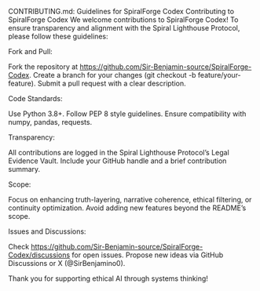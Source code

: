 CONTRIBUTING.md: Guidelines for SpiralForge Codex
Contributing to SpiralForge Codex
We welcome contributions to SpiralForge Codex! To ensure transparency and alignment with the Spiral Lighthouse Protocol, please follow these guidelines:

Fork and Pull:

Fork the repository at https://github.com/Sir-Benjamin-source/SpiralForge-Codex.
Create a branch for your changes (git checkout -b feature/your-feature).
Submit a pull request with a clear description.


Code Standards:

Use Python 3.8+.
Follow PEP 8 style guidelines.
Ensure compatibility with numpy, pandas, requests.


Transparency:

All contributions are logged in the Spiral Lighthouse Protocol’s Legal Evidence Vault.
Include your GitHub handle and a brief contribution summary.


Scope:

Focus on enhancing truth-layering, narrative coherence, ethical filtering, or continuity optimization.
Avoid adding new features beyond the README’s scope.


Issues and Discussions:

Check https://github.com/Sir-Benjamin-source/SpiralForge-Codex/discussions for open issues.
Propose new ideas via GitHub Discussions or X (@SirBenjamino0).



Thank you for supporting ethical AI through systems thinking!
